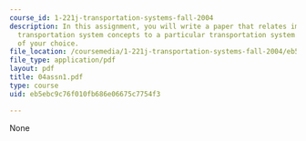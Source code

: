 ```yaml
---
course_id: 1-221j-transportation-systems-fall-2004
description: In this assignment, you will write a paper that relates important general
  transportation system concepts to a particular transportation system or situation
  of your choice.
file_location: /coursemedia/1-221j-transportation-systems-fall-2004/eb5ebc9c76f010fb686e06675c7754f3_04assn1.pdf
file_type: application/pdf
layout: pdf
title: 04assn1.pdf
type: course
uid: eb5ebc9c76f010fb686e06675c7754f3

---
```

None